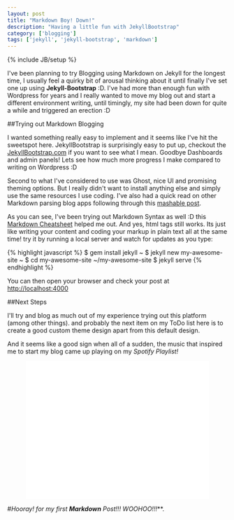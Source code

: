 ```yaml
---
layout: post
title: "Markdown Boy! Down!"
description: "Having a little fun with JekyllBootstrap"
category: ['blogging']
tags: ['jekyll', 'jekyll-bootstrap', 'markdown']
---
```

{% include JB/setup %}

I've been planning to try Blogging using Markdown on Jekyll for the longest time, I usually feel a quirky bit of arousal thinking about it until finally I've set one up using **Jekyll-Bootstrap** :D. I've had more than enough fun with Wordpress for years and I really wanted to move my blog out and start a different environment writing, until timingly, my site had been down for quite a while and triggered an erection :D 

##Trying out Markdown Blogging

I wanted something really easy to implement and it seems like I've hit the sweetspot here. JekyllBootstrap is surprisingly easy to put up, checkout the [JekyllBootstrap.com](http://jekyllbootstrap.com/) if you want to see what I mean. Goodbye Dashboards and admin panels! Lets see how much more progress I make compared to writing on Wordpress :D

Second to what I've considered to use was Ghost, nice UI and promising theming options. But I really didn't want to install anything else and simply use the same resources I use coding. I've also had a quick read on other Markdown parsing blog apps following through this [mashable post](http://mashable.com/2014/05/09/16-minimalist-blogging-platforms/). 

As you can see, I've been trying out Markdown Syntax as well :D this [Markdown Cheatsheet](https://github.com/adam-p/markdown-here/wiki/Markdown-Cheatsheet) helped me out. And yes, html tags still works. Its just like writing your content and coding your markup in plain text all at the same time! try it by running a local server and watch for updates as you type:

{% highlight javascript %}
$ gem install jekyll
~ $ jekyll new my-awesome-site
~ $ cd my-awesome-site
~/my-awesome-site $ jekyll serve
{% endhighlight %}

You can then open your browser and check your post at [http://localhost:4000](http://localhost:4000)

##Next Steps

I'll try and blog as much out of my experience trying out this platform (among other things). and probably the next item on my ToDo list here is to create a good custom theme design apart from this default design.

And it seems like a good sign when all of a sudden, the music that inspired me to start my blog came up playing on my *Spotify Playlist!*

<div style="width:100%;text-align:center"><iframe width="420" height="315" src="//www.youtube.com/embed/5W_wd9Qf0IE" frameborder="0" allowfullscreen></iframe></div>

#_Hooray! for my first **Markdown** Post!!! WOOHOO!!!_**.